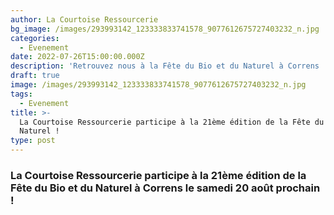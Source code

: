```yaml
---
author: La Courtoise Ressourcerie
bg_image: /images/293993142_123333833741578_9077612675727403232_n.jpg
categories:
  - Evenement
date: 2022-07-26T15:00:00.000Z
description: 'Retrouvez nous à la Fête du Bio et du Naturel à Correns '
draft: true
image: /images/293993142_123333833741578_9077612675727403232_n.jpg
tags:
  - Evenement
title: >-
  La Courtoise Ressourcerie participe à la 21ème édition de la Fête du Bio et du
  Naturel ! 
type: post
---
```


### La Courtoise Ressourcerie participe à la 21ème édition de la Fête du Bio et du Naturel à Correns le samedi 20 août prochain !
